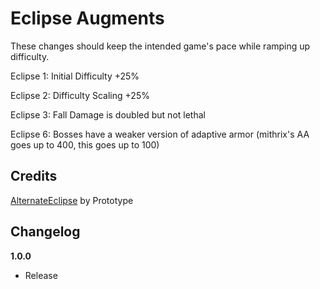 # Eclipse Augments

These changes should keep the intended game's pace while ramping up difficulty.

Eclipse 1: Initial Difficulty +25%

Eclipse 2: Difficulty Scaling +25%

Eclipse 3: Fall Damage is doubled but not lethal

Eclipse 6: Bosses have a weaker version of adaptive armor (mithrix's AA goes up to 400, this goes up to 100)

## Credits

[AlternateEclipse](https://thunderstore.io/package/Prototype/AlternateEclipse/) by Prototype

## Changelog

**1.0.0**

- Release
